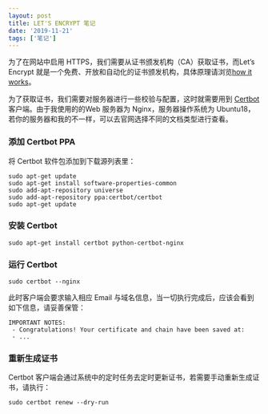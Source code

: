 ```yaml
---
layout: post
title: LET'S ENCRYPT 笔记
date: '2019-11-21'
tags: ['笔记']
---
```


为了在网站中启用 HTTPS，我们需要从证书颁发机构（CA）获取证书，而Let’s Encrypt 就是一个免费、开放和自动化的证书颁发机构，具体原理请浏览[how it works](https://letsencrypt.org/zh-cn/how-it-works/)。

为了获取证书，我们需要对服务器进行一些校验与配置，这时就需要用到 [Certbot](https://certbot.eff.org/) 客户端。由于我使用的的Web 服务器为 Nginx，服务器操作系统为 Ubuntu18，若你的服务器和我的不一样，可以去官网选择不同的文档类型进行查看。

### 添加 Certbot PPA
将 Certbot 软件包添加到下载源列表里：
```
sudo apt-get update
sudo apt-get install software-properties-common
sudo add-apt-repository universe
sudo add-apt-repository ppa:certbot/certbot
sudo apt-get update
```

### 安装 Certbot
```
sudo apt-get install certbot python-certbot-nginx
```

### 运行 Certbot
```
sudo certbot --nginx
```

此时客户端会要求输入相应 Email 与域名信息，当一切执行完成后，应该会看到如下信息，请妥善保管：
```
IMPORTANT NOTES:
 - Congratulations! Your certificate and chain have been saved at:
 - ...
```

### 重新生成证书
Certbot 客户端会通过系统中的定时任务去定时更新证书，若需要手动重新生成证书，请执行：
```
sudo certbot renew --dry-run
```

